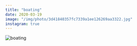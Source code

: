 ```yaml
---
title: "boating"
date: 2020-03-19
image: "/img/photo/3d41840357fc7339a1ee126269aa3322.jpg"
instagram: true
---
```


![boating](/img/photo/3d41840357fc7339a1ee126269aa3322.jpg)
